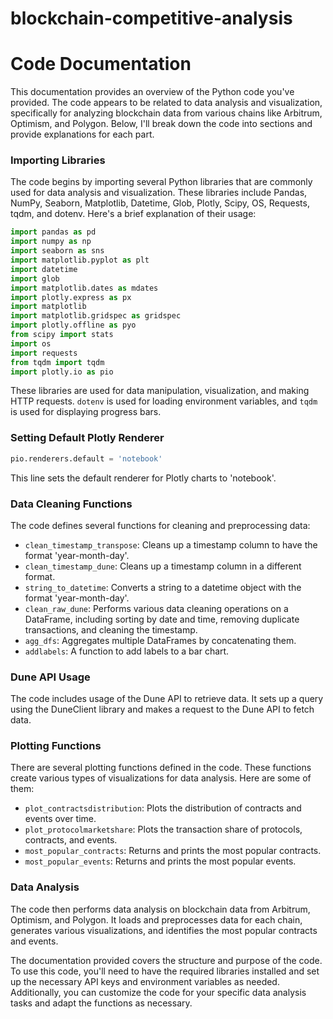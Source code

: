 # blockchain-competitive-analysis

# Code Documentation

This documentation provides an overview of the Python code you've provided. The code appears to be related to data analysis and visualization, specifically for analyzing blockchain data from various chains like Arbitrum, Optimism, and Polygon. Below, I'll break down the code into sections and provide explanations for each part.

### Importing Libraries

The code begins by importing several Python libraries that are commonly used for data analysis and visualization. These libraries include Pandas, NumPy, Seaborn, Matplotlib, Datetime, Glob, Plotly, Scipy, OS, Requests, tqdm, and dotenv. Here's a brief explanation of their usage:

```python
import pandas as pd
import numpy as np
import seaborn as sns
import matplotlib.pyplot as plt
import datetime
import glob
import matplotlib.dates as mdates
import plotly.express as px 
import matplotlib
import matplotlib.gridspec as gridspec
import plotly.offline as pyo
from scipy import stats
import os
import requests
from tqdm import tqdm
import plotly.io as pio
```

These libraries are used for data manipulation, visualization, and making HTTP requests. `dotenv` is used for loading environment variables, and `tqdm` is used for displaying progress bars.

### Setting Default Plotly Renderer

```python
pio.renderers.default = 'notebook'
```

This line sets the default renderer for Plotly charts to 'notebook'.

### Data Cleaning Functions

The code defines several functions for cleaning and preprocessing data:

- `clean_timestamp_transpose`: Cleans up a timestamp column to have the format 'year-month-day'.
- `clean_timestamp_dune`: Cleans up a timestamp column in a different format.
- `string_to_datetime`: Converts a string to a datetime object with the format 'year-month-day'.
- `clean_raw_dune`: Performs various data cleaning operations on a DataFrame, including sorting by date and time, removing duplicate transactions, and cleaning the timestamp.
- `agg_dfs`: Aggregates multiple DataFrames by concatenating them.
- `addlabels`: A function to add labels to a bar chart.

### Dune API Usage

The code includes usage of the Dune API to retrieve data. It sets up a query using the DuneClient library and makes a request to the Dune API to fetch data.

### Plotting Functions

There are several plotting functions defined in the code. These functions create various types of visualizations for data analysis. Here are some of them:

- `plot_contractsdistribution`: Plots the distribution of contracts and events over time.
- `plot_protocolmarketshare`: Plots the transaction share of protocols, contracts, and events.
- `most_popular_contracts`: Returns and prints the most popular contracts.
- `most_popular_events`: Returns and prints the most popular events.

### Data Analysis

The code then performs data analysis on blockchain data from Arbitrum, Optimism, and Polygon. It loads and preprocesses data for each chain, generates various visualizations, and identifies the most popular contracts and events.

The documentation provided covers the structure and purpose of the code. To use this code, you'll need to have the required libraries installed and set up the necessary API keys and environment variables as needed. Additionally, you can customize the code for your specific data analysis tasks and adapt the functions as necessary.
